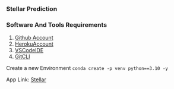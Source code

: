 ### Stellar Prediction

### Software And Tools Requirements

1. [Github Account](https://github.com)
2. [HerokuAccount](https://heroku.com)
3. [VSCodeIDE](https://code.visualstudio.com)
4. [GitCLI](https://git-scm.com/book/en/v2/Getting-Started-The-Command-Line)

Create a new Environment
``` conda create -p venv python==3.10 -y ```

App Link: [Stellar](https://stellar-yop5.onrender.com/predict)
